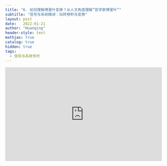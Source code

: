 ```yaml
---
title: "6. 如何理解傅里叶变换？从人文角度理解“哲学家傅里叶”"
subtitle: "信号与系统精讲：玩转卷积与变换"
layout: post
date:   2022-01-21
author: "Huanqing"
header-style: text
mathjax: true
catalog: true
hidden: true
tags:
  - 信号与系统专栏
---
```


<div style="position: relative; padding: 30% 45%;">
<iframe src="https://player.bilibili.com/player.html?aid=10286953&bvid=BV1Rx41127UF&cid=16995498&page=1&as_wide=1&high_quality=1&danmaku=1" scrolling="no" border="0" frameborder="no" framespacing="0" allowfullscreen="true" style="position: absolute; width: 100%; height: 100%; left: 0; top: 0;"> </iframe>
</div>
